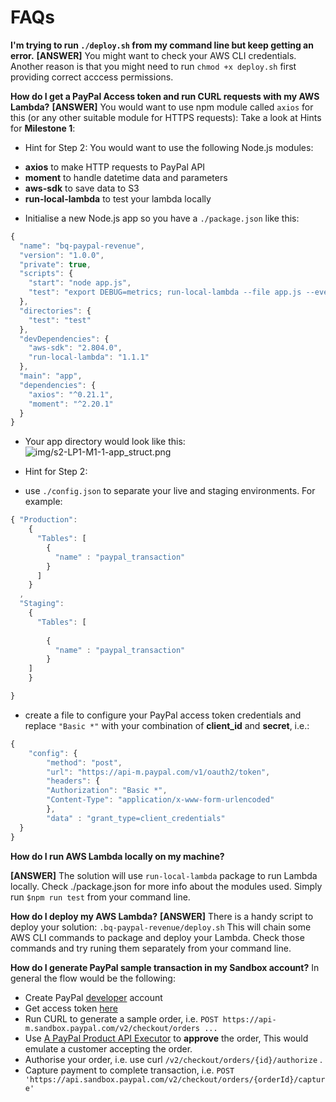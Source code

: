 # FAQs


**I'm trying to run `./deploy.sh` from my command line but keep getting an error.**
**[ANSWER]** 
You might want to check your AWS CLI credentials. Another reason is that you might need to run `chmod +x deploy.sh` first providing correct acccess permissions.

**How do I get a PayPal Access token and run CURL requests with my AWS Lambda?**
**[ANSWER]** You would want to use npm module called `axios` for this (or any other suitable module for HTTPS requests):
Take a look at Hints for **Milestone 1**:

* Hint for Step 2:
You would want to use the following Node.js modules:
- **axios** to make HTTP requests to PayPal API
- **moment** to handle datetime data and parameters
- **aws-sdk** to save data to S3
- **run-local-lambda** to test your lambda locally

* Initialise a new Node.js app so you have a `./package.json` like this:
~~~js
{
  "name": "bq-paypal-revenue",
  "version": "1.0.0",
  "private": true,
  "scripts": {
    "start": "node app.js",
    "test": "export DEBUG=metrics; run-local-lambda --file app.js --event test/data.json --timeout 10000"
  },
  "directories": {
    "test": "test"
  },
  "devDependencies": {
    "aws-sdk": "2.804.0",
    "run-local-lambda": "1.1.1"
  },
  "main": "app",
  "dependencies": {
    "axios": "^0.21.1",
    "moment": "^2.20.1"
  }
}
~~~

* Your app directory would look like this:
![img/s2-LP1-M1-1-app_struct.png](https://mydataschool.com/liveprojects/img/s2-LP1-M1-1-app_struct.png)

* Hint for Step 2:
- use `./config.json` to separate your live and staging environments. For example:
~~~js
{ "Production": 
    {
      "Tables": [
        {
          "name" : "paypal_transaction"
        }
      ]
    }
  ,
  "Staging": 
    {
      "Tables": [
        
        {
          "name" : "paypal_transaction"
        }
    ]
    }

}
~~~

- create a file to configure your PayPal access token credentials and replace `"Basic *"` with your combination of **client_id** and **secret**, i.e.:

~~~js
{
    "config": {
        "method": "post",
        "url": "https://api-m.paypal.com/v1/oauth2/token",
        "headers": { 
        "Authorization": "Basic *", 
        "Content-Type": "application/x-www-form-urlencoded"
        },
        "data" : "grant_type=client_credentials"
  }
}

~~~

**How do I run AWS Lambda locally on my machine?**

**[ANSWER]**
The solution will use `run-local-lambda` package to run Lambda locally. Check ./package.json for more info about the modules used. Simply run `$npm run test` from your command line.

**How do I deploy my AWS Lambda?**
**[ANSWER]**
There is a handy script to deploy your solution: `.bq-paypal-revenue/deploy.sh`
This will chain some AWS CLI commands to package and deploy your Lambda. Check those commands and try runing them separately from your command line.

**How do I generate PayPal sample transaction in my Sandbox account?**
In general the flow would be the following:
- Create PayPal [developer](https://developer.paypal.com/developer/applications) account
- Get access token [here](https://developer.paypal.com/docs/api/get-an-access-token-curl/)
- Run CURL to generate a sample order, i.e. `POST https://api-m.sandbox.paypal.com/v2/checkout/orders ...`
- Use [A PayPal Product API Executor](https://www.paypal.com/apex/home) to **approve** the order, This would emulate a customer accepting the order.
- Authorise your order, i.e. use curl `/v2/checkout/orders/{id}/authorize` .
- Capture payment to complete transaction, i.e. `POST 'https://api.sandbox.paypal.com/v2/checkout/orders/{orderId}/capture' `

